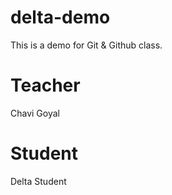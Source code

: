 # delta-demo
This is a demo for Git &amp; Github class.

# Teacher
Chavi Goyal

# Student
Delta Student